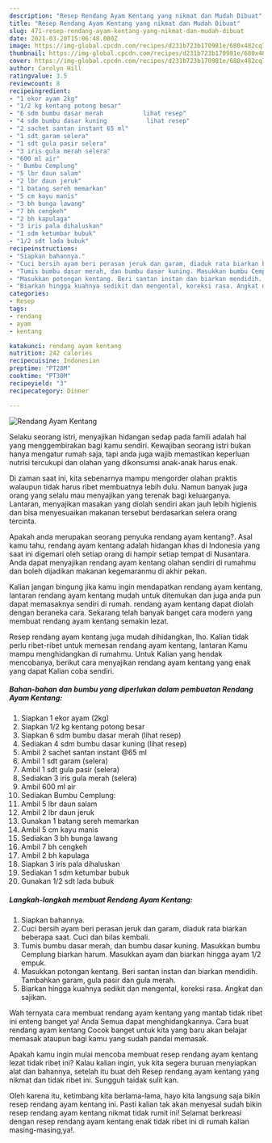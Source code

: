 ```yaml
---
description: "Resep Rendang Ayam Kentang yang nikmat dan Mudah Dibuat"
title: "Resep Rendang Ayam Kentang yang nikmat dan Mudah Dibuat"
slug: 471-resep-rendang-ayam-kentang-yang-nikmat-dan-mudah-dibuat
date: 2021-03-20T15:06:48.080Z
image: https://img-global.cpcdn.com/recipes/d231b723b170981e/680x482cq70/rendang-ayam-kentang-foto-resep-utama.jpg
thumbnail: https://img-global.cpcdn.com/recipes/d231b723b170981e/680x482cq70/rendang-ayam-kentang-foto-resep-utama.jpg
cover: https://img-global.cpcdn.com/recipes/d231b723b170981e/680x482cq70/rendang-ayam-kentang-foto-resep-utama.jpg
author: Carolyn Hill
ratingvalue: 3.5
reviewcount: 8
recipeingredient:
- "1 ekor ayam 2kg"
- "1/2 kg kentang potong besar"
- "6 sdm bumbu dasar merah           lihat resep"
- "4 sdm bumbu dasar kuning           lihat resep"
- "2 sachet santan instant 65 ml"
- "1 sdt garam selera"
- "1 sdt gula pasir selera"
- "3 iris gula merah selera"
- "600 ml air"
- " Bumbu Cemplung"
- "5 lbr daun salam"
- "2 lbr daun jeruk"
- "1 batang sereh memarkan"
- "5 cm kayu manis"
- "3 bh bunga lawang"
- "7 bh cengkeh"
- "2 bh kapulaga"
- "3 iris pala dihaluskan"
- "1 sdm ketumbar bubuk"
- "1/2 sdt lada bubuk"
recipeinstructions:
- "Siapkan bahannya."
- "Cuci bersih ayam beri perasan jeruk dan garam, diaduk rata biarkan beberapa saat. Cuci dan bilas kembali."
- "Tumis bumbu dasar merah, dan bumbu dasar kuning. Masukkan bumbu Cemplung biarkan harum. Masukkan ayam dan biarkan hingga ayam 1/2 empuk."
- "Masukkan potongan kentang. Beri santan instan dan biarkan mendidih. Tambahkan garam, gula pasir dan gula merah."
- "Biarkan hingga kuahnya sedikit dan mengental, koreksi rasa. Angkat dan sajikan."
categories:
- Resep
tags:
- rendang
- ayam
- kentang

katakunci: rendang ayam kentang 
nutrition: 242 calories
recipecuisine: Indonesian
preptime: "PT28M"
cooktime: "PT30M"
recipeyield: "3"
recipecategory: Dinner

---
```



![Rendang Ayam Kentang](https://img-global.cpcdn.com/recipes/d231b723b170981e/680x482cq70/rendang-ayam-kentang-foto-resep-utama.jpg)

Selaku seorang istri, menyajikan hidangan sedap pada famili adalah hal yang menggembirakan bagi kamu sendiri. Kewajiban seorang istri bukan hanya mengatur rumah saja, tapi anda juga wajib memastikan keperluan nutrisi tercukupi dan olahan yang dikonsumsi anak-anak harus enak.

Di zaman  saat ini, kita sebenarnya mampu mengorder olahan praktis walaupun tidak harus ribet membuatnya lebih dulu. Namun banyak juga orang yang selalu mau menyajikan yang terenak bagi keluarganya. Lantaran, menyajikan masakan yang diolah sendiri akan jauh lebih higienis dan bisa menyesuaikan makanan tersebut berdasarkan selera orang tercinta. 



Apakah anda merupakan seorang penyuka rendang ayam kentang?. Asal kamu tahu, rendang ayam kentang adalah hidangan khas di Indonesia yang saat ini digemari oleh setiap orang di hampir setiap tempat di Nusantara. Anda dapat menyajikan rendang ayam kentang olahan sendiri di rumahmu dan boleh dijadikan makanan kegemaranmu di akhir pekan.

Kalian jangan bingung jika kamu ingin mendapatkan rendang ayam kentang, lantaran rendang ayam kentang mudah untuk ditemukan dan juga anda pun dapat memasaknya sendiri di rumah. rendang ayam kentang dapat diolah dengan beraneka cara. Sekarang telah banyak banget cara modern yang membuat rendang ayam kentang semakin lezat.

Resep rendang ayam kentang juga mudah dihidangkan, lho. Kalian tidak perlu ribet-ribet untuk memesan rendang ayam kentang, lantaran Kamu mampu menghidangkan di rumahmu. Untuk Kalian yang hendak mencobanya, berikut cara menyajikan rendang ayam kentang yang enak yang dapat Kalian coba sendiri.

<!--inarticleads1-->

##### Bahan-bahan dan bumbu yang diperlukan dalam pembuatan Rendang Ayam Kentang:

1. Siapkan 1 ekor ayam (2kg)
1. Siapkan 1/2 kg kentang potong besar
1. Siapkan 6 sdm bumbu dasar merah           (lihat resep)
1. Sediakan 4 sdm bumbu dasar kuning           (lihat resep)
1. Ambil 2 sachet santan instant @65 ml
1. Ambil 1 sdt garam (selera)
1. Ambil 1 sdt gula pasir (selera)
1. Sediakan 3 iris gula merah (selera)
1. Ambil 600 ml air
1. Sediakan  Bumbu Cemplung:
1. Ambil 5 lbr daun salam
1. Ambil 2 lbr daun jeruk
1. Gunakan 1 batang sereh memarkan
1. Ambil 5 cm kayu manis
1. Sediakan 3 bh bunga lawang
1. Ambil 7 bh cengkeh
1. Ambil 2 bh kapulaga
1. Siapkan 3 iris pala dihaluskan
1. Sediakan 1 sdm ketumbar bubuk
1. Gunakan 1/2 sdt lada bubuk




<!--inarticleads2-->

##### Langkah-langkah membuat Rendang Ayam Kentang:

1. Siapkan bahannya.
1. Cuci bersih ayam beri perasan jeruk dan garam, diaduk rata biarkan beberapa saat. Cuci dan bilas kembali.
1. Tumis bumbu dasar merah, dan bumbu dasar kuning. Masukkan bumbu Cemplung biarkan harum. Masukkan ayam dan biarkan hingga ayam 1/2 empuk.
1. Masukkan potongan kentang. Beri santan instan dan biarkan mendidih. Tambahkan garam, gula pasir dan gula merah.
1. Biarkan hingga kuahnya sedikit dan mengental, koreksi rasa. Angkat dan sajikan.




Wah ternyata cara membuat rendang ayam kentang yang mantab tidak ribet ini enteng banget ya! Anda Semua dapat menghidangkannya. Cara buat rendang ayam kentang Cocok banget untuk kita yang baru akan belajar memasak ataupun bagi kamu yang sudah pandai memasak.

Apakah kamu ingin mulai mencoba membuat resep rendang ayam kentang lezat tidak ribet ini? Kalau kalian ingin, yuk kita segera buruan menyiapkan alat dan bahannya, setelah itu buat deh Resep rendang ayam kentang yang nikmat dan tidak ribet ini. Sungguh taidak sulit kan. 

Oleh karena itu, ketimbang kita berlama-lama, hayo kita langsung saja bikin resep rendang ayam kentang ini. Pasti kalian tak akan menyesal sudah bikin resep rendang ayam kentang nikmat tidak rumit ini! Selamat berkreasi dengan resep rendang ayam kentang enak tidak ribet ini di rumah kalian masing-masing,ya!.

